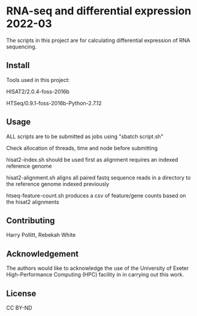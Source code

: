 # RNA-seq and differential expression 2022-03

The scripts in this project are for calculating differential expression of RNA sequencing. 

## Install

Tools used in this project:

HISAT2/2.0.4-foss-2016b

HTSeq/0.9.1-foss-2016b-Python-2.7.12

## Usage

ALL scripts are to be submitted as jobs using "sbatch script.sh"

Check allocation of threads, time and node before submitting

hisat2-index.sh should be used first as alignment requires an indexed reference genome
 
hisat2-alignment.sh aligns all paired fastq sequence reads in a directory to the reference genome indexed previously

htseq-feature-count.sh produces a csv of feature/gene counts based on the hisat2 alignments

## Contributing

Harry Pollitt, Rebekah White

## Acknowledgement

The authors would like to acknowledge the use of the University of Exeter High-Performance Computing (HPC) facility in
in carrying out this work.

## License

CC BY-ND
